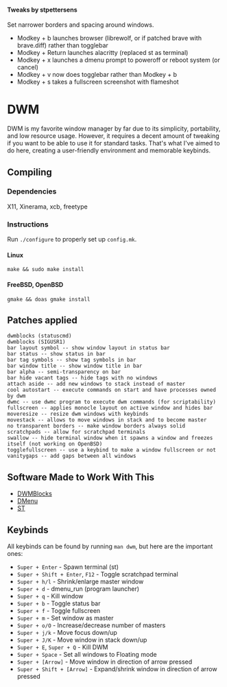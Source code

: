 #### Tweaks by stpettersens
Set narrower borders and spacing around windows.

* Modkey + b launches browser (librewolf, or if patched brave with brave.diff) rather than togglebar
* Modkey + Return launches alacritty (replaced st as terminal)
* Modkey + x launches a dmenu prompt to poweroff or reboot system (or cancel)
* Modkey + v now does togglebar rather than Modkey + b
* Modkey + s takes a fullscreen screenshot with flameshot

# DWM
DWM is my favorite window manager by far due to its simplicity, portability, and low resource usage. However, it requires a decent amount of tweaking if you want to be able to use it for standard tasks. That's what I've aimed to do here, creating a user-friendly environment and memorable keybinds.

## Compiling
### Dependencies
X11, Xinerama, xcb, freetype
### Instructions
Run `./configure` to properly set up `config.mk`.
#### Linux
`make && sudo make install`
#### FreeBSD, OpenBSD
`gmake && doas gmake install`

## Patches applied
```
dwmblocks (statuscmd)
dwmblocks (SIGUSR1)
bar layout symbol -- show window layout in status bar
bar status -- show status in bar
bar tag symbols -- show tag symbols in bar
bar window title -- show window title in bar
bar alpha -- semi-transparency on bar
bar hide vacant tags -- hide tags with no windows
attach aside -- add new windows to stack instead of master
cool autostart -- execute commands on start and have processes owned by dwm
dwmc -- use dwmc program to execute dwm commands (for scriptability)
fullscreen -- applies monocle layout on active window and hides bar
moveresize -- resize dwm windows with keybinds
movestack -- allows to move windows in stack and to become master
no transparent borders -- make window borders always solid
scratchpads -- allow for scratchpad terminals
swallow -- hide terminal window when it spawns a window and freezes itself (not working on OpenBSD)
togglefullscreen -- use a keybind to make a window fullscreen or not
vanitygaps -- add gaps between all windows
```

## Software Made to Work With This
- [DWMBlocks](https://github.com/swindlesmccoop/dwmblocks)
- [DMenu](https://github.com/swindlesmccoop/dmenu)
- [ST](https://github.com/swindlesmccoop/st)

## Keybinds
All keybinds can be found by running `man dwm`, but here are the important ones:
- `Super + Enter` - Spawn terminal (st)
- `Super + Shift + Enter`, `F12` - Toggle scratchpad terminal
- `Super + h/l` - Shrink/enlarge master window
- `Super + d` - dmenu\_run (program launcher)
- `Super + q` - Kill window
- `Super + b` - Toggle status bar
- `Super + f` - Toggle fullscreen
- `Super + m` - Set window as master
- `Super + o/O` - Increase/decrease number of masters
- `Super + j/k` - Move focus down/up
- `Super + J/K` - Move window in stack down/up
- `Super + E`, `Super + Q` - Kill DWM
- `Super + Space` - Set all windows to Floating mode
- `Super + [Arrow]` - Move window in direction of arrow pressed
- `Super + Shift + [Arrow]` - Expand/shrink window in direction of arrow pressed
